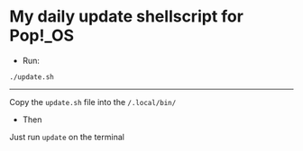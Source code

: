 # My daily update shellscript for Pop!_OS

- Run: 

`./update.sh`
***
Copy the `update.sh` file into the `/.local/bin/`

- Then

Just run `update` on the terminal 
